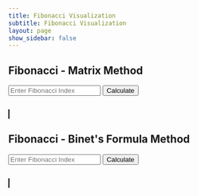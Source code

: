 ```yaml
---
title: Fibonacci Visualization
subtitle: Fibonacci Visualization
layout: page
show_sidebar: false
---
```


<style>
        canvas {
            border: 1px solid #000;
        }
</style>
<body>
    <h2>Fibonacci - Matrix Method</h2>
    <input type="number" id="matrixIndex" placeholder="Enter Fibonacci Index" />
    <button onclick="fetchFibonacci('matrix', document.getElementById('matrixIndex').value)">Calculate</button>
    <pre id="matrixResult"></pre>
    <canvas id="matrixCanvas" width="500" height="500"></canvas>
    <h2>Fibonacci - Binet's Formula Method</h2>
    <input type="number" id="binetIndex" placeholder="Enter Fibonacci Index" />
    <button onclick="fetchFibonacci('binet', document.getElementById('binetIndex').value)">Calculate</button>
    <pre id="binetResult"></pre>
    <canvas id="binetCanvas" width="500" height="500"></canvas>

<script>
// fetchFibonacci function fetches Fibonacci data from an API using the provided method and index
function fetchFibonacci(method, index) {
    fetch(`https://ww3.stu.nighthawkcodingsociety.com/api/fibonacci/${method}/${index}`)
    .then(response => response.json())
    .then(data => {
        // Update the result display with the fetched Fibonacci data
        document.getElementById(method + 'Result').textContent = JSON.stringify(data);
        
        // draw fibonacci swirl using the fetch data
        drawFibonacciSwirl(data.result, method);
    })
    .catch(error => {
        // log error message if there is an issue with API request
        console.error('Error:', error);
    });
}

// function draws a visual of a fibonacci swirl on a canvas
function drawFibonacciSwirl(fibonacciArray, method) {
    const canvas = document.getElementById('$(method)Canvas');
    const ctx = canvas.getContext('2d');
    const centerX = canvas.width / 2;
    const centerY = canvas.height / 2;
    const radiusFactor = 5;

    // clear the canvas before drawing the new fibonacci swirl
    ctx.clearRect(0, 0, canvas.width, canvas.height);

    // check if it is array before iteration
    if (Array.isArray(fibonacciArray)) {

    // iterate through the fibonacci array to draw points on the canvas forming a swirl
    fibonacciArray.forEach((value, index) => {
        // calculate the angle and radius for each point
        const angle = index * 10; // adjust the angle for swirl
        const radius = value * radiusFactor;

        // calculate the coordinates for each point based on the angle and r
        const x = centerX + radius * Math.cos(angle);
        const y = centerY + radius * Math.sin(angle);

        // draw a point on the canvas
        ctx.beginPath();
        ctx.arc(x, y, 2, 0, 2 * Math.PI);
        ctx.fillStyle = 'blue';
        ctx.fill();
        ctx.closePath();
    });
}
}
    </script>
</body>

